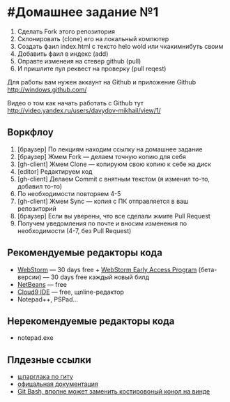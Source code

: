 #Домашнее задание №1
================================

1.  Сделать Fork этого репозитория
2.  Склонировать (clone) его на локальный компютер
3.  Создать фаил index.html с тексто helo wold или чкакимнибуть своим
4.  Добавить фаил в индекс (add)
5.  Оправте изменеия на стевер github (pull)
6.  И пришлите пул реквест на проверку (pull reqest)



Для работы вам нужен аккаунт на Github и приложение Github http://windows.github.com/

Видео о том как начать работать с Github тут http://video.yandex.ru/users/davydov-mikhail/view/1/

## Воркфлоу

  1. [браузер] По лекциям находим ссылку на домашнее задание
  2. [браузер] Жмем Fork — делаем точную копию для себя
  3. [gh-client] Жмем Clone — копируюм свою копию к себе на диск
  4. [editor] Редактируем код
  5. [gh-client] Делаем Commit с внятным текстом (я изменил то-то, добавил то-то)
  6. По необходимости повторяем 4-5
  7. [gh-client] Жмем Sync — копия с ПК отправляется в ваш репозиторий
  8. [браузер] Если вы уверены, что все сделали жмите Pull Request
  9. Получем уведомления по почте и вносим изменения по необходимости (4-7, без Pull Request)

## Рекомендуемые редакторы кода

  * [WebStorm](http://www.jetbrains.com/webstorm/) — 30 days free + [WebStorm Early Access Program](http://confluence.jetbrains.net/display/WI/Web+IDE+EAP) (бета-версии) — 30 days free каждый новый билд
  * [NetBeans](http://netbeans.org/) — free
  * [Cloud9 IDE](https://c9.io/) — free, щnline-редактор
  * Notepad++, PSPad...

## Нерекомендуемые редакторы кода

  * notepad.exe


## Плдезные ссылки 
  * [шпарглака по гиту](http://eax.me/git-commands/)
  * [офицальная документация](http://git-scm.com/book/ru)
  * [Git Bash, вполне может заменить костировоный конол на винде ](http://git-scm.com/download)
